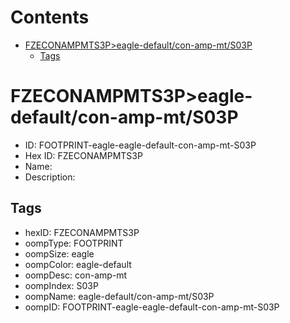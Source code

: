 



Contents
========

* [FZECONAMPMTS3P>eagle-default/con-amp-mt/S03P](#fzeconampmts3peagle-defaultcon-amp-mts03p)
	* [Tags](#tags)

# FZECONAMPMTS3P>eagle-default/con-amp-mt/S03P

- ID: FOOTPRINT-eagle-eagle-default-con-amp-mt-S03P
- Hex ID: FZECONAMPMTS3P
- Name: 
- Description: 

## Tags

- hexID: FZECONAMPMTS3P
- oompType: FOOTPRINT
- oompSize: eagle
- oompColor: eagle-default
- oompDesc: con-amp-mt
- oompIndex: S03P
- oompName: eagle-default/con-amp-mt/S03P
- oompID: FOOTPRINT-eagle-eagle-default-con-amp-mt-S03P
